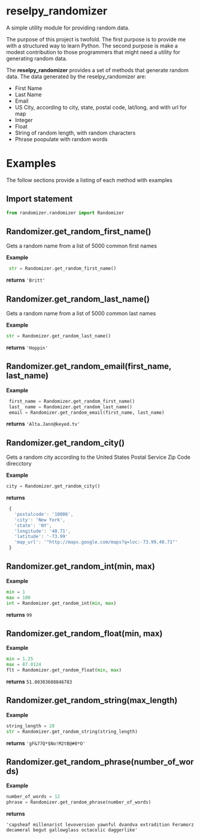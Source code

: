# reselpy_randomizer

A simple utility module for providing random data.

The purpose of this project is twofold. The first purpose is to provide me with a structured way to learn Python. The second purpose is make a modest contribution to those programmers that might need a utility for generating random data.

The **reselpy_randomizer** provides a set of methods that generate random data. The data generated by the reselpy_randomizer are:

* First Name
* Last Name
* Email
* US City, according to city, state, postal code, lat/long, and with url for map 
* Integer
* Float
* String of random length, with random characters
* Phrase poopulate with random words

# Examples

The follow sections provide a listing of each method with examples

## Import statement

```python
from randomizer.randomizer import Randomizer
```

## Randomizer.get_random_first_name()

Gets a random name from a list of 5000 common first names

**Example**
```python
 str = Randomizer.get_random_first_name()
 ```
**returns** `'Britt'`


## Randomizer.get_random_last_name()

Gets a random name from a list of 5000 common last names

**Example**
```python
str = Randomizer.get_random_last_name()
 ```
**returns** `'Hoppin'`



## Randomizer.get_random_email(first_name, last_name)

**Example**
```python
 first_name = Randomizer.get_random_first_name()
 last_ name = Randomizer.get_random_last_name()
 email = Randomizer.get_random_email(first_name, last_name)
  ```
**returns** `'Alta.Jann@keyed.tv'`


## Randomizer.get_random_city()

Gets a random city according to the United States Postal Service Zip Code direcctory

**Example**
```python
city = Randomizer.get_random_city()
 ```

**returns**

 ```javascript
  {
    'postalcode': '10006',
    'city': 'New York', 
    'state': 'NY', 
    'longitude': '40.71',
    'latitude': '-73.99'
    'map_url': '"http://maps.google.com/maps?q=loc:-73.99,40.71"'
  }
```

## Randomizer.get_random_int(min, max)

**Example**
```python
min = 1
max = 100
int = Randomizer.get_random_int(min, max)
 ```
**returns** `99`


## Randomizer.get_random_float(min, max)

**Example**
```python
min = 1.25
max = 87.0124
flt = Randomizer.get_random_float(min, max)
 ```
**returns** `51.80303608846783`


## Randomizer.get_random_string(max_length)

**Example**
```python
string_length = 20
str = Randomizer.get_random_string(string_length)
 ```
**returns** `'gF&77Q*$No!M2tB@#8*O'`



## Randomizer.get_random_phrase(number_of_words)

**Example**
```python
number_of_words = 12
phrase = Randomizer.get_random_phrase(number_of_words)
 ```

**returns**

`'capsheaf millenarist levoversion yawnful dvandva extradition Feramorz decameral begut gallowglass octacolic daggerlike'`


